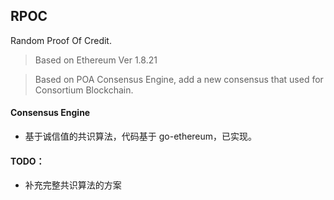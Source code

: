 ## RPOC

Random Proof Of Credit.

> Based on Ethereum Ver 1.8.21

> Based on POA Consensus Engine, add a new consensus that used for Consortium Blockchain.

#### Consensus Engine
* 基于诚信值的共识算法，代码基于 go-ethereum，已实现。
#### TODO：
* 补充完整共识算法的方案


